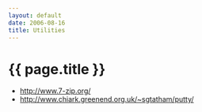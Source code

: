 ```yaml
---
layout: default
date: 2006-08-16
title: Utilities
---
```


# {{ page.title }}

- <http://www.7-zip.org/>
- <http://www.chiark.greenend.org.uk/~sgtatham/putty/> 